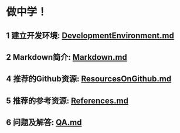 
# 做中学！

## 1 建立开发环境:  [DevelopmentEnvironment.md](https://github.com/PySEE/home/tree/S2018/guide/DevelopmentEnvironment.md) 

## 2 Markdown简介:  [Markdown.md](https://github.com/PySEE/home/tree/S2018/guide/Markdown.md) 

## 4 推荐的Github资源: [ResourcesOnGithub.md](https://github.com/PySEE/home/tree/S2018/guide/ResourcesOnGithub.md) 

## 5 推荐的参考资源: [References.md](https://github.com/PySEE/home/tree/S2018/guide/References.md) 

## 6 问题及解答: [QA.md](https://github.com/PySEE/home/tree/S2018/guide/QA.md) 